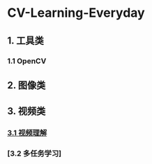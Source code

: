 # CV-Learning-Everyday

## 1. 工具类

### 1.1 OpenCV

## 2. 图像类

## 3. 视频类

### [3.1 视频理解](https://github.com/huuuuusy/CV-Learning-Everyday/blob/master/video-based/T001-%E8%A7%86%E9%A2%91%E7%90%86%E8%A7%A3.md)

### [3.2 多任务学习]

